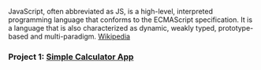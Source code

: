 
JavaScript, often abbreviated as JS, is a high-level, interpreted programming language that conforms to the ECMAScript specification. It is a language that is also characterized as dynamic, weakly typed, prototype-based and multi-paradigm. [Wikipedia](https://en.wikipedia.org/wiki/JavaScript)

### Project 1: [Simple Calculator App](https://github.com/sanikamal/awesome-javascript-examples/tree/master/simple-calculator)
